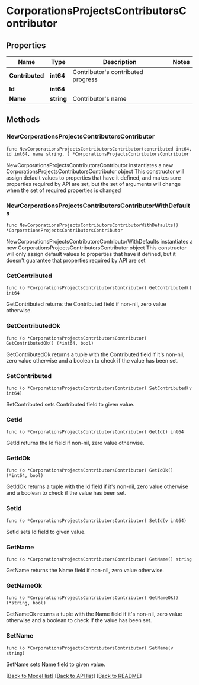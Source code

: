 # CorporationsProjectsContributorsContributor

## Properties

Name | Type | Description | Notes
------------ | ------------- | ------------- | -------------
**Contributed** | **int64** | Contributor&#39;s contributed progress | 
**Id** | **int64** |  | 
**Name** | **string** | Contributor&#39;s name | 

## Methods

### NewCorporationsProjectsContributorsContributor

`func NewCorporationsProjectsContributorsContributor(contributed int64, id int64, name string, ) *CorporationsProjectsContributorsContributor`

NewCorporationsProjectsContributorsContributor instantiates a new CorporationsProjectsContributorsContributor object
This constructor will assign default values to properties that have it defined,
and makes sure properties required by API are set, but the set of arguments
will change when the set of required properties is changed

### NewCorporationsProjectsContributorsContributorWithDefaults

`func NewCorporationsProjectsContributorsContributorWithDefaults() *CorporationsProjectsContributorsContributor`

NewCorporationsProjectsContributorsContributorWithDefaults instantiates a new CorporationsProjectsContributorsContributor object
This constructor will only assign default values to properties that have it defined,
but it doesn't guarantee that properties required by API are set

### GetContributed

`func (o *CorporationsProjectsContributorsContributor) GetContributed() int64`

GetContributed returns the Contributed field if non-nil, zero value otherwise.

### GetContributedOk

`func (o *CorporationsProjectsContributorsContributor) GetContributedOk() (*int64, bool)`

GetContributedOk returns a tuple with the Contributed field if it's non-nil, zero value otherwise
and a boolean to check if the value has been set.

### SetContributed

`func (o *CorporationsProjectsContributorsContributor) SetContributed(v int64)`

SetContributed sets Contributed field to given value.


### GetId

`func (o *CorporationsProjectsContributorsContributor) GetId() int64`

GetId returns the Id field if non-nil, zero value otherwise.

### GetIdOk

`func (o *CorporationsProjectsContributorsContributor) GetIdOk() (*int64, bool)`

GetIdOk returns a tuple with the Id field if it's non-nil, zero value otherwise
and a boolean to check if the value has been set.

### SetId

`func (o *CorporationsProjectsContributorsContributor) SetId(v int64)`

SetId sets Id field to given value.


### GetName

`func (o *CorporationsProjectsContributorsContributor) GetName() string`

GetName returns the Name field if non-nil, zero value otherwise.

### GetNameOk

`func (o *CorporationsProjectsContributorsContributor) GetNameOk() (*string, bool)`

GetNameOk returns a tuple with the Name field if it's non-nil, zero value otherwise
and a boolean to check if the value has been set.

### SetName

`func (o *CorporationsProjectsContributorsContributor) SetName(v string)`

SetName sets Name field to given value.



[[Back to Model list]](../README.md#documentation-for-models) [[Back to API list]](../README.md#documentation-for-api-endpoints) [[Back to README]](../README.md)


